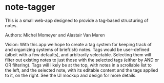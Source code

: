 # note-tagger

This is a small web-app designed to provide a tag-based structuring of notes.

Authors: Michel Momeyer and Alastair Van Maren


Vision: With this app we hope to create a tag system for keeping track of and organizing systems of brief(ish) notes. Tags would be user-defined (albeit with a few defaults), and arbitrarily selectable. Selecting them will filter out existing notes to just those with the selected tags (either by AND or OR filtering). Tags will likely be at the top, with notes in a scrollable list to the left, and the selected note, with its editable content and the tags applied to it, on the right. See the UI mockup and design for more details.